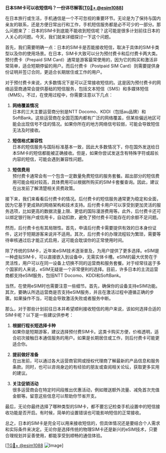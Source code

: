 **日本SIM卡可以收短信吗？一份详尽解答[[TG💪+ @esim1088](https://t.me/s/esim1088)]**

在日本旅行或生活，手机通信是一个不可忽视的重要环节。无论是为了保持与国内亲友的联系，还是方便日常出行和工作，手机短信服务都是必不可少的一部分。那么问题来了：日本的SIM卡到底能不能收到短信呢？这可能是很多计划前往日本的人关心的问题。今天，我们就来详细探讨一下这个问题。

首先，我们需要明确一点：日本的SIM卡是否能接收短信，取决于具体的SIM卡类型以及你的使用场景。在日本，SIM卡大致可以分为预付费卡和后付费卡两大类。预付费卡（Prepaid SIM Card）通常是游客最常使用的，因为它的购买和激活非常简单，适合短期停留的用户。而后付费卡（Postpaid SIM Card）则需要提供身份证明并签订合同，更适合长期居住或工作的用户。

对于预付费卡来说，大多数情况下是可以正常接收短信的。这是因为预付费卡的网络运营商通常会提供基础的短信服务，包括文本短信（SMS）和多媒体短信（MMS）。不过，在使用过程中，你需要注意以下几点：

1. **网络覆盖情况**  
   日本的三大主要运营商分别是NTT Docomo、KDDI（包括au品牌）和SoftBank。这些运营商在全国范围内都有广泛的网络覆盖，但某些偏远地区可能会出现信号不佳的情况。如果你所在的地方网络信号较弱，可能会导致短信无法及时接收。

2. **短信格式兼容性**  
   日本的短信服务与国际标准基本一致，因此大多数情况下，你在国外发送给日本SIM卡的短信都能被正确接收。但是，如果你尝试发送含有特殊字符或超长内容的短信，可能会遇到兼容性问题。

3. **短信费用**  
   预付费卡通常会有一个包含一定数量免费短信的服务套餐。超出部分的短信费用可能会相对较高，具体费用可以根据所购买的SIM卡套餐查询。因此，建议在出发前了解清楚相关资费政策。

接下来，我们来看看后付费卡的情况。后付费卡的短信服务通常更为稳定和全面，因为它基于更成熟的网络架构和技术支持。后付费卡用户可以享受到更加灵活的服务选项，比如更高的数据流量上限、更低的国际漫游费用等。此外，后付费卡还可以绑定银行账户或信用卡，自动扣款，避免了预付费卡可能存在的余额不足问题。

然而，后付费卡也有其局限性。首先，申请后付费卡需要提供有效的日本身份证件，这对于短期游客来说并不适用。其次，后付费卡的办理流程较为繁琐，需要等待审核通过后才能正式启用，这可能会耽误你的正常使用时间。

除了传统的SIM卡，近年来eSIM技术逐渐普及，为用户提供了更多选择。eSIM是一种虚拟SIM卡，可以直接嵌入到设备中，无需实体卡槽。eSIM的最大优势在于灵活性，用户可以在同一设备上切换不同的运营商和服务套餐。对于经常往返于多个国家的人来说，eSIM无疑是一个非常便利的选择。目前，许多日本的主流运营商都支持eSIM服务，包括NTT Docomo、KDDI和SoftBank。

当然，在使用eSIM时也需要注意一些细节。首先，确保你的设备支持eSIM功能。其次，要确认所选运营商是否支持eSIM服务，并且在激活过程中遵循正确的步骤。如果操作不当，可能会导致激活失败或者服务中断。

那么，对于那些计划前往日本并希望顺利接收短信的用户来说，该如何选择合适的SIM卡呢？以下是一些建议供参考：

1. **根据行程长短选择卡种**  
   如果你是短期游客，建议选择预付费SIM卡。这类卡购买方便，价格透明，适合初次接触日本通信服务的用户。如果是长期居住或工作，则后付费卡可能更适合你。

2. **提前做好准备**  
   在出发前，可以通过各大运营商官网或授权代理商了解最新的产品信息和服务条款。同时，也可以咨询身边的有经验的朋友或查阅相关论坛，获取更多实用的建议。

3. **关注促销活动**  
   很多运营商会在特定时间段推出优惠活动，例如赠送额外流量、减免首次充值金额等。留意这些信息可以帮助你节省开支。

最后，无论你最终选择了哪种类型的SIM卡，都不要忘记检查手机设置中的短信接收功能是否开启。有时候，简单的设置错误也可能影响短信的正常接收。

总之，日本的SIM卡是完全可以用来接收短信的，但具体情况还是要结合个人需求和实际条件来决定。无论你是选择传统的物理SIM卡还是新兴的eSIM技术，只要合理规划并妥善使用，都能享受到顺畅的通信体验。

[[TG💪+ @esim1088](https://t.me/s/esim1088) ![Image](https://i.postimg.cc/4NQfJmqS/Snipaste-2025-05-13-00-14-12.png)]